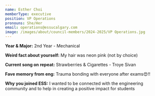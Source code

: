 ```yaml
---
name: Esther Choi
memberType: executive
position: VP Operations
pronouns: She/Her
email: operations@essucalgary.com
image: /images/about/council-members/2024-2025/VP Operations.jpg
---
```


**Year & Major:** 2nd Year - Mechanical

**Weird fact about yourself:** My hair was neon pink (not by choice)

**Current song on repeat:** Strawberries & Cigarettes - Troye Sivan

**Fave memory from eng:** Trauma bonding with everyone after exams😍!!

**Why you joined ESS:** I wanted to be connected with the engineering community and to help in creating a positive impact for students
